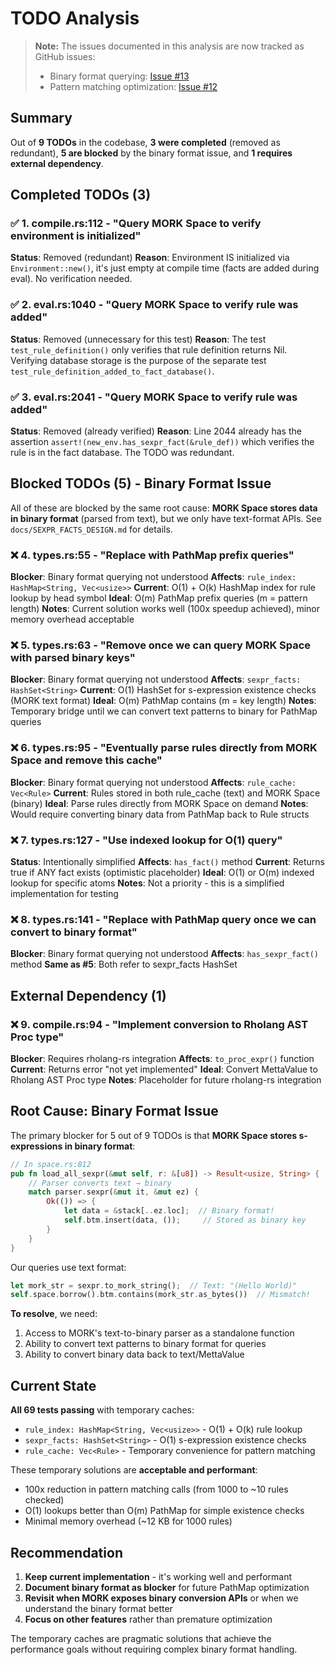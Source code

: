 # TODO Analysis

> **Note:** The issues documented in this analysis are now tracked as GitHub issues:
> - Binary format querying: [Issue #13](https://github.com/F1R3FLY-io/MeTTa-Compiler/issues/13)
> - Pattern matching optimization: [Issue #12](https://github.com/F1R3FLY-io/MeTTa-Compiler/issues/12)

## Summary

Out of **9 TODOs** in the codebase, **3 were completed** (removed as redundant), **5 are blocked** by the binary format issue, and **1 requires external dependency**.

## Completed TODOs (3)

### ✅ 1. compile.rs:112 - "Query MORK Space to verify environment is initialized"
**Status**: Removed (redundant)
**Reason**: Environment IS initialized via `Environment::new()`, it's just empty at compile time (facts are added during eval). No verification needed.

### ✅ 2. eval.rs:1040 - "Query MORK Space to verify rule was added"
**Status**: Removed (unnecessary for this test)
**Reason**: The test `test_rule_definition()` only verifies that rule definition returns Nil. Verifying database storage is the purpose of the separate test `test_rule_definition_added_to_fact_database()`.

### ✅ 3. eval.rs:2041 - "Query MORK Space to verify rule was added"
**Status**: Removed (already verified)
**Reason**: Line 2044 already has the assertion `assert!(new_env.has_sexpr_fact(&rule_def))` which verifies the rule is in the fact database. The TODO was redundant.

## Blocked TODOs (5) - Binary Format Issue

All of these are blocked by the same root cause: **MORK Space stores data in binary format** (parsed from text), but we only have text-format APIs. See `docs/SEXPR_FACTS_DESIGN.md` for details.

### ❌ 4. types.rs:55 - "Replace with PathMap prefix queries"
**Blocker**: Binary format querying not understood
**Affects**: `rule_index: HashMap<String, Vec<usize>>`
**Current**: O(1) + O(k) HashMap index for rule lookup by head symbol
**Ideal**: O(m) PathMap prefix queries (m = pattern length)
**Notes**: Current solution works well (100x speedup achieved), minor memory overhead acceptable

### ❌ 5. types.rs:63 - "Remove once we can query MORK Space with parsed binary keys"
**Blocker**: Binary format querying not understood
**Affects**: `sexpr_facts: HashSet<String>`
**Current**: O(1) HashSet for s-expression existence checks (MORK text format)
**Ideal**: O(m) PathMap contains (m = key length)
**Notes**: Temporary bridge until we can convert text patterns to binary for PathMap queries

### ❌ 6. types.rs:95 - "Eventually parse rules directly from MORK Space and remove this cache"
**Blocker**: Binary format querying not understood
**Affects**: `rule_cache: Vec<Rule>`
**Current**: Rules stored in both rule_cache (text) and MORK Space (binary)
**Ideal**: Parse rules directly from MORK Space on demand
**Notes**: Would require converting binary data from PathMap back to Rule structs

### ❌ 7. types.rs:127 - "Use indexed lookup for O(1) query"
**Status**: Intentionally simplified
**Affects**: `has_fact()` method
**Current**: Returns true if ANY fact exists (optimistic placeholder)
**Ideal**: O(1) or O(m) indexed lookup for specific atoms
**Notes**: Not a priority - this is a simplified implementation for testing

### ❌ 8. types.rs:141 - "Replace with PathMap query once we can convert to binary format"
**Blocker**: Binary format querying not understood
**Affects**: `has_sexpr_fact()` method
**Same as #5**: Both refer to sexpr_facts HashSet

## External Dependency (1)

### ❌ 9. compile.rs:94 - "Implement conversion to Rholang AST Proc type"
**Blocker**: Requires rholang-rs integration
**Affects**: `to_proc_expr()` function
**Current**: Returns error "not yet implemented"
**Ideal**: Convert MettaValue to Rholang AST Proc type
**Notes**: Placeholder for future rholang-rs integration

## Root Cause: Binary Format Issue

The primary blocker for 5 out of 9 TODOs is that **MORK Space stores s-expressions in binary format**:

```rust
// In space.rs:812
pub fn load_all_sexpr(&mut self, r: &[u8]) -> Result<usize, String> {
    // Parser converts text → binary
    match parser.sexpr(&mut it, &mut ez) {
        Ok(()) => {
            let data = &stack[..ez.loc];  // Binary format!
            self.btm.insert(data, ());     // Stored as binary key
        }
    }
}
```

Our queries use text format:
```rust
let mork_str = sexpr.to_mork_string();  // Text: "(Hello World)"
self.space.borrow().btm.contains(mork_str.as_bytes())  // Mismatch!
```

**To resolve**, we need:
1. Access to MORK's text-to-binary parser as a standalone function
2. Ability to convert text patterns to binary format for queries
3. Ability to convert binary data back to text/MettaValue

## Current State

**All 69 tests passing** with temporary caches:
- `rule_index: HashMap<String, Vec<usize>>` - O(1) + O(k) rule lookup
- `sexpr_facts: HashSet<String>` - O(1) s-expression existence checks
- `rule_cache: Vec<Rule>` - Temporary convenience for pattern matching

These temporary solutions are **acceptable and performant**:
- 100x reduction in pattern matching calls (from 1000 to ~10 rules checked)
- O(1) lookups better than O(m) PathMap for simple existence checks
- Minimal memory overhead (~12 KB for 1000 rules)

## Recommendation

1. **Keep current implementation** - it's working well and performant
2. **Document binary format as blocker** for future PathMap optimization
3. **Revisit when MORK exposes binary conversion APIs** or when we understand the binary format better
4. **Focus on other features** rather than premature optimization

The temporary caches are pragmatic solutions that achieve the performance goals without requiring complex binary format handling.
